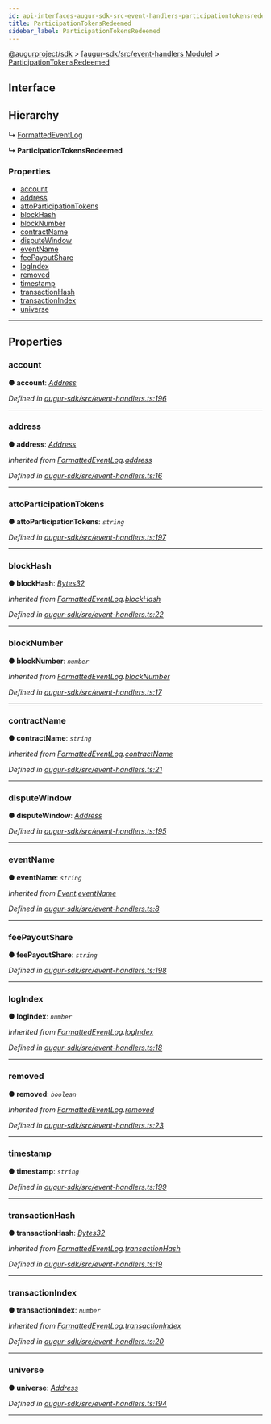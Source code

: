 ```yaml
---
id: api-interfaces-augur-sdk-src-event-handlers-participationtokensredeemed
title: ParticipationTokensRedeemed
sidebar_label: ParticipationTokensRedeemed
---
```


[@augurproject/sdk](api-readme.md) > [[augur-sdk/src/event-handlers Module]](api-modules-augur-sdk-src-event-handlers-module.md) > [ParticipationTokensRedeemed](api-interfaces-augur-sdk-src-event-handlers-participationtokensredeemed.md)

## Interface

## Hierarchy

↳  [FormattedEventLog](api-interfaces-augur-sdk-src-event-handlers-formattedeventlog.md)

**↳ ParticipationTokensRedeemed**

### Properties

* [account](api-interfaces-augur-sdk-src-event-handlers-participationtokensredeemed.md#account)
* [address](api-interfaces-augur-sdk-src-event-handlers-participationtokensredeemed.md#address)
* [attoParticipationTokens](api-interfaces-augur-sdk-src-event-handlers-participationtokensredeemed.md#attoparticipationtokens)
* [blockHash](api-interfaces-augur-sdk-src-event-handlers-participationtokensredeemed.md#blockhash)
* [blockNumber](api-interfaces-augur-sdk-src-event-handlers-participationtokensredeemed.md#blocknumber)
* [contractName](api-interfaces-augur-sdk-src-event-handlers-participationtokensredeemed.md#contractname)
* [disputeWindow](api-interfaces-augur-sdk-src-event-handlers-participationtokensredeemed.md#disputewindow)
* [eventName](api-interfaces-augur-sdk-src-event-handlers-participationtokensredeemed.md#eventname)
* [feePayoutShare](api-interfaces-augur-sdk-src-event-handlers-participationtokensredeemed.md#feepayoutshare)
* [logIndex](api-interfaces-augur-sdk-src-event-handlers-participationtokensredeemed.md#logindex)
* [removed](api-interfaces-augur-sdk-src-event-handlers-participationtokensredeemed.md#removed)
* [timestamp](api-interfaces-augur-sdk-src-event-handlers-participationtokensredeemed.md#timestamp)
* [transactionHash](api-interfaces-augur-sdk-src-event-handlers-participationtokensredeemed.md#transactionhash)
* [transactionIndex](api-interfaces-augur-sdk-src-event-handlers-participationtokensredeemed.md#transactionindex)
* [universe](api-interfaces-augur-sdk-src-event-handlers-participationtokensredeemed.md#universe)

---

## Properties

<a id="account"></a>

###  account

**● account**: *[Address](api-modules-augur-sdk-src-event-handlers-module.md#address)*

*Defined in [augur-sdk/src/event-handlers.ts:196](https://github.com/AugurProject/augur/blob/304ca83772/packages/augur-sdk/src/event-handlers.ts#L196)*

___
<a id="address"></a>

###  address

**● address**: *[Address](api-modules-augur-sdk-src-event-handlers-module.md#address)*

*Inherited from [FormattedEventLog](api-interfaces-augur-sdk-src-event-handlers-formattedeventlog.md).[address](api-interfaces-augur-sdk-src-event-handlers-formattedeventlog.md#address)*

*Defined in [augur-sdk/src/event-handlers.ts:16](https://github.com/AugurProject/augur/blob/304ca83772/packages/augur-sdk/src/event-handlers.ts#L16)*

___
<a id="attoparticipationtokens"></a>

###  attoParticipationTokens

**● attoParticipationTokens**: *`string`*

*Defined in [augur-sdk/src/event-handlers.ts:197](https://github.com/AugurProject/augur/blob/304ca83772/packages/augur-sdk/src/event-handlers.ts#L197)*

___
<a id="blockhash"></a>

###  blockHash

**● blockHash**: *[Bytes32](api-modules-augur-sdk-src-event-handlers-module.md#bytes32)*

*Inherited from [FormattedEventLog](api-interfaces-augur-sdk-src-event-handlers-formattedeventlog.md).[blockHash](api-interfaces-augur-sdk-src-event-handlers-formattedeventlog.md#blockhash)*

*Defined in [augur-sdk/src/event-handlers.ts:22](https://github.com/AugurProject/augur/blob/304ca83772/packages/augur-sdk/src/event-handlers.ts#L22)*

___
<a id="blocknumber"></a>

###  blockNumber

**● blockNumber**: *`number`*

*Inherited from [FormattedEventLog](api-interfaces-augur-sdk-src-event-handlers-formattedeventlog.md).[blockNumber](api-interfaces-augur-sdk-src-event-handlers-formattedeventlog.md#blocknumber)*

*Defined in [augur-sdk/src/event-handlers.ts:17](https://github.com/AugurProject/augur/blob/304ca83772/packages/augur-sdk/src/event-handlers.ts#L17)*

___
<a id="contractname"></a>

###  contractName

**● contractName**: *`string`*

*Inherited from [FormattedEventLog](api-interfaces-augur-sdk-src-event-handlers-formattedeventlog.md).[contractName](api-interfaces-augur-sdk-src-event-handlers-formattedeventlog.md#contractname)*

*Defined in [augur-sdk/src/event-handlers.ts:21](https://github.com/AugurProject/augur/blob/304ca83772/packages/augur-sdk/src/event-handlers.ts#L21)*

___
<a id="disputewindow"></a>

###  disputeWindow

**● disputeWindow**: *[Address](api-modules-augur-sdk-src-event-handlers-module.md#address)*

*Defined in [augur-sdk/src/event-handlers.ts:195](https://github.com/AugurProject/augur/blob/304ca83772/packages/augur-sdk/src/event-handlers.ts#L195)*

___
<a id="eventname"></a>

###  eventName

**● eventName**: *`string`*

*Inherited from [Event](api-interfaces-augur-sdk-src-event-handlers-event.md).[eventName](api-interfaces-augur-sdk-src-event-handlers-event.md#eventname)*

*Defined in [augur-sdk/src/event-handlers.ts:8](https://github.com/AugurProject/augur/blob/304ca83772/packages/augur-sdk/src/event-handlers.ts#L8)*

___
<a id="feepayoutshare"></a>

###  feePayoutShare

**● feePayoutShare**: *`string`*

*Defined in [augur-sdk/src/event-handlers.ts:198](https://github.com/AugurProject/augur/blob/304ca83772/packages/augur-sdk/src/event-handlers.ts#L198)*

___
<a id="logindex"></a>

###  logIndex

**● logIndex**: *`number`*

*Inherited from [FormattedEventLog](api-interfaces-augur-sdk-src-event-handlers-formattedeventlog.md).[logIndex](api-interfaces-augur-sdk-src-event-handlers-formattedeventlog.md#logindex)*

*Defined in [augur-sdk/src/event-handlers.ts:18](https://github.com/AugurProject/augur/blob/304ca83772/packages/augur-sdk/src/event-handlers.ts#L18)*

___
<a id="removed"></a>

###  removed

**● removed**: *`boolean`*

*Inherited from [FormattedEventLog](api-interfaces-augur-sdk-src-event-handlers-formattedeventlog.md).[removed](api-interfaces-augur-sdk-src-event-handlers-formattedeventlog.md#removed)*

*Defined in [augur-sdk/src/event-handlers.ts:23](https://github.com/AugurProject/augur/blob/304ca83772/packages/augur-sdk/src/event-handlers.ts#L23)*

___
<a id="timestamp"></a>

###  timestamp

**● timestamp**: *`string`*

*Defined in [augur-sdk/src/event-handlers.ts:199](https://github.com/AugurProject/augur/blob/304ca83772/packages/augur-sdk/src/event-handlers.ts#L199)*

___
<a id="transactionhash"></a>

###  transactionHash

**● transactionHash**: *[Bytes32](api-modules-augur-sdk-src-event-handlers-module.md#bytes32)*

*Inherited from [FormattedEventLog](api-interfaces-augur-sdk-src-event-handlers-formattedeventlog.md).[transactionHash](api-interfaces-augur-sdk-src-event-handlers-formattedeventlog.md#transactionhash)*

*Defined in [augur-sdk/src/event-handlers.ts:19](https://github.com/AugurProject/augur/blob/304ca83772/packages/augur-sdk/src/event-handlers.ts#L19)*

___
<a id="transactionindex"></a>

###  transactionIndex

**● transactionIndex**: *`number`*

*Inherited from [FormattedEventLog](api-interfaces-augur-sdk-src-event-handlers-formattedeventlog.md).[transactionIndex](api-interfaces-augur-sdk-src-event-handlers-formattedeventlog.md#transactionindex)*

*Defined in [augur-sdk/src/event-handlers.ts:20](https://github.com/AugurProject/augur/blob/304ca83772/packages/augur-sdk/src/event-handlers.ts#L20)*

___
<a id="universe"></a>

###  universe

**● universe**: *[Address](api-modules-augur-sdk-src-event-handlers-module.md#address)*

*Defined in [augur-sdk/src/event-handlers.ts:194](https://github.com/AugurProject/augur/blob/304ca83772/packages/augur-sdk/src/event-handlers.ts#L194)*

___

